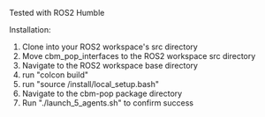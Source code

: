 Tested with ROS2 Humble

Installation:

1. Clone into your ROS2 workspace's src directory
2. Move cbm_pop_interfaces to the ROS2 workspace src directory
3. Navigate to the ROS2 workspace base directory
4. run "colcon build"
5. run "source /install/local_setup.bash"
6. Navigate to the cbm-pop package directory
7. Run "./launch_5_agents.sh" to confirm success
